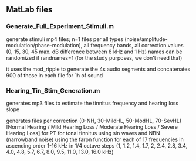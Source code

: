 ## MatLab files

### Generate_Full_Experiment_Stimuli.m

generate stimuli mp4 files; 
n=1 files per all types (noise/amplitude-modulation/phase-modulation),
all frequency bands,
all correction values (0, 15, 30, 45 max. dB difference between 8 kHz and 1 Hz)
names can be randomized if randnames=1 (for the study purposes, we don't need that)

it uses the mod_ripple to generate the 4s audio segments and concatenates 900 of those in each file for 1h of sound

### Hearing_Tin_Stim_Generation.m

generates mp3 files to estimate the tinnitus frequency and hearing loss slope

generates files per correction (0-NH, 30-MildHL, 50-ModHL, 70-SevHL)
  [Normal Hearing / Mild Hearing Loss / Moderate Hearing Loss / Severe Hearing Loss]
for PT for tonal tinnitus using sin waves and NBN (narrowband noise) using the farpn function
for each of 17 frequencies in ascending order 1-16 kHz in 1/4 octave steps
(1, 1.2, 1.4, 1.7, 2, 2.4, 2.8, 3.4, 4.0, 4.8, 5.7, 6.7, 8.0, 9.5, 11.0, 13.0, 16.0 kHz)
